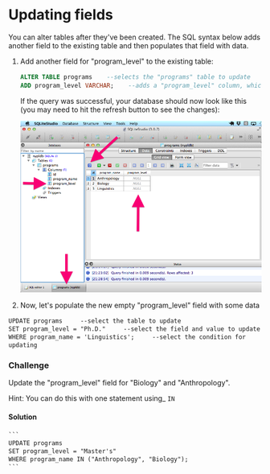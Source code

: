 # Updating fields

You can alter tables after they've been created. The SQL syntax below adds another field to the existing table and then populates that field with data.

1. Add another field for "program_level" to the existing table:   

	```sql
	ALTER TABLE programs    --selects the "programs" table to update
	ADD program_level VARCHAR;    --adds a "program_level" column, which is a string
	```

	If the query was successful, your database should now look like this (you may need to hit the refresh button to see the changes):

	![Your database after adding the new "program_level" field](images/new_field.png)  



2. Now, let's populate the new empty "program_level" field with some data  

```
UPDATE programs		--select the table to update
SET program_level = "Ph.D."		--select the field and value to update
WHERE program_name = 'Linguistics';		--select the condition for updating
```

### Challenge

Update the "program_level" field for "Biology" and "Anthropology".

Hint: You can do this with one statement using_ `IN`


#### Solution

	```
	UPDATE programs
	SET program_level = "Master's"
	WHERE program_name IN ("Anthropology", "Biology");
	```  
